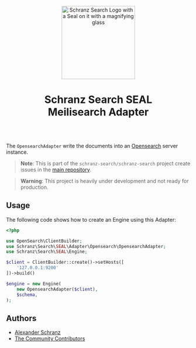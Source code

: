 <div align="center">
    <img alt="Schranz Search Logo with a Seal on it with a magnifying glass" src="https://avatars.githubusercontent.com/u/120221538?s=400&v=5" width="200" height="200">
</div>

<h1 align="center">Schranz Search SEAL <br /> Meilisearch Adapter</h1>

<br />
<br />

The `OpensearchAdapter` write the documents into an [Opensearch](https://github.com/opensearch-project/OpenSearch) server instance.

> **Note**:
> This is part of the `schranz-search/schranz-search` project create issues in the [main repository](https://github.com/schranz-search/schranz-search).

> **Warning**:
> This project is heavily under development and not ready for production.

## Usage

The following code shows how to create an Engine using this Adapter:

```php
<?php

use OpenSearch\ClientBuilder;
use Schranz\Search\SEAL\Adapter\Opensearch\OpensearchAdapter;
use Schranz\Search\SEAL\Engine;

$client = ClientBuilder::create()->setHosts([
    '127.0.0.1:9200'
])->build()

$engine = new Engine(
    new OpensearchAdapter($client),
    $schema,
);
```

## Authors

- [Alexander Schranz](https://github.com/alexander-schranz/)
- [The Community Contributors](https://github.com/schranz-search/schranz-search/graphs/contributors)
